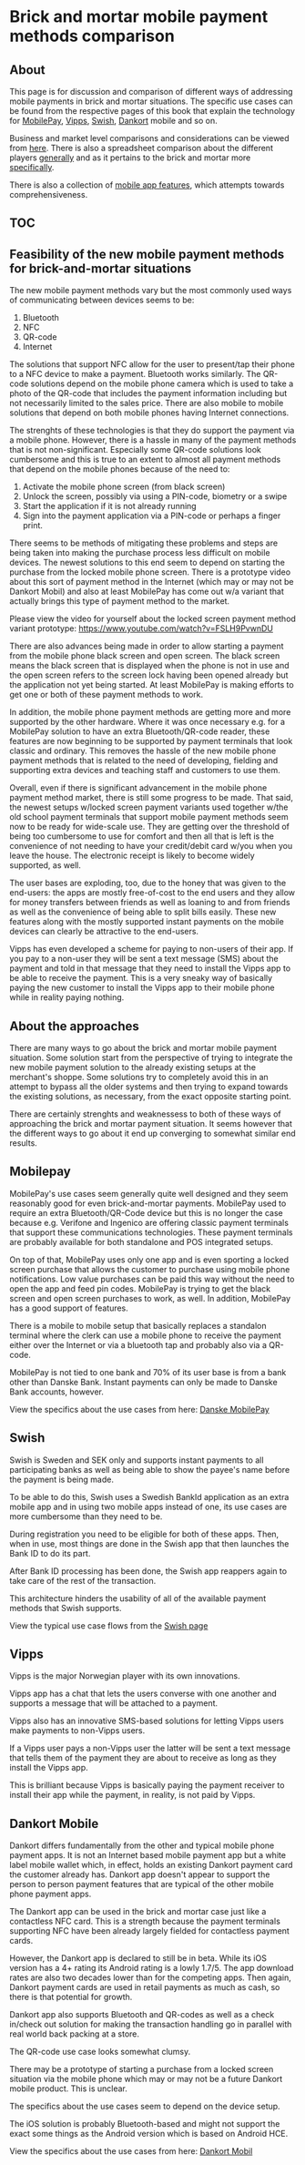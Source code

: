 # Brick and mortar mobile payment methods comparison

## About

This page is for discussion and comparison of different ways of addressing mobile payments in brick and mortar situations. The specific use cases can be found from the respective pages of this book that explain the technology for [MobilePay](../mobilepay/README.md), [Vipps](../vipps/README.md), [Swish](../swish/README.md), [Dankort](../dankort/dankortmobil/README.md) mobile and so on. 

Business and market level comparisons and considerations can be viewed from [here](../biz-lvl-comparison/README.md).  There is also a spreadsheet comparison about the different players [generally](https://github.com/poplatek/payment-methods-book/blob/master/nordic-brick-and-mortar-comparison.ods) and as it pertains to the brick and mortar more [specifically](https://github.com/poplatek/payment-methods-book/blob/master/nordic-brick-and-mortar-comparison.ods).

There is also a collection of [mobile app features](../mobile-app-features/README.md), which attempts towards comprehensiveness.

## TOC

<!-- toc -->

## Feasibility of the new mobile payment methods for brick-and-mortar situations

The new mobile payment methods vary but the most commonly used ways of communicating between devices seems to be:

1. Bluetooth
2. NFC
3. QR-code
4. Internet

The solutions that support NFC allow for the user to present/tap their phone to a NFC device to make a payment. Bluetooth works similarly. The QR-code solutions depend on the mobile phone camera which is used to take a photo of the QR-code that includes the payment information including but not necessarily limited to the sales price. There are also mobile to mobile solutions that depend on both mobile phones having Internet connections.

The strenghts of these technologies is that they do support the payment via a mobile phone. However, there is a hassle in many of the payment methods that is not non-significant. Especially some QR-code solutions look cumbersome and this is true to an extent to almost all payment methods that depend on the mobile phones because of the need to:

1. Activate the mobile phone screen (from black screen)
2. Unlock the screen, possibly via using a PIN-code, biometry or a swipe
3. Start the application if it is not already running 
4. Sign into the payment application via a PIN-code or perhaps a finger print.

There seems to be methods of mitigating these problems and steps are being taken into making the purchase process less difficult on mobile devices. The newest solutions to this end seem to depend on starting the purchase from the locked mobile phone screen. There is a prototype video about this sort of payment method in the Internet (which may or may not be Dankort Mobil) and also at least MobilePay has come out w/a variant that actually brings this type of payment method to the market.

Please view the video for yourself about the locked screen payment method variant prototype: https://www.youtube.com/watch?v=FSLH9PvwnDU

There are also advances being made in order to allow starting a payment from the mobile phone black screen and open screen. The black screen means the black screen that is displayed when the phone is not in use and the open screen refers to the screen lock having been opened already but the application not yet being started. At least MobilePay is making efforts to get one or both of these payment methods to work.

In addition, the mobile phone payment methods are getting more and more supported by the other hardware. Where it was once necessary e.g. for a MobilePay solution to have an extra Bluetooth/QR-code reader, these features are now beginning to be supported by payment terminals that look classic and ordinary. This removes the hassle of the new mobile phone payment methods that is related to the need of developing, fielding and supporting extra devices and teaching staff and customers to use them.

Overall, even if there is significant advancement in the mobile phone payment method market, there is still some progress to be made. That said, the newest setups w/locked screen payment variants used together w/the old school payment terminals that support mobile payment methods seem now to be ready for wide-scale use. They are getting over the threshold of being too cumbersome to use for comfort and then all that is left is the convenience of not needing to have your credit/debit card w/you when you leave the house. The electronic receipt is likely to become widely supported, as well.

The user bases are exploding, too, due to the honey that was given to the end-users: the apps are mostly free-of-cost to the end users and they allow for money transfers between friends as well as loaning to and from friends as well as the convenience of being able to split bills easily. These new features along with the mostly supported instant payments on the mobile devices can clearly be attractive to the end-users.

Vipps has even developed a scheme for paying to non-users of their app. If you pay to a non-user they will be sent a text message (SMS) about the payment and told in that message that they need to install the Vipps app to be able to receive the payment. This is a very sneaky way of basically paying the new customer to install the Vipps app to their mobile phone while in reality paying nothing.

## About the approaches

There are many ways to go about the brick and mortar mobile payment situation. Some solution start from the perspective of trying to integrate the new mobile payment solution to the already existing setups at the merchant's shoppe. Some solutions try to completely avoid this in an attempt to bypass all the older systems and then trying to expand towards the existing solutions, as necessary, from the exact opposite starting point.

There are certainly strenghts and weaknessess to both of these ways of approaching the brick and mortar payment situation. It seems however that the different ways to go about it end up converging to somewhat similar end results.


## Mobilepay

MobilePay's use cases seem generally quite well designed and they seem reasonably good for even brick-and-mortar payments. MobilePay used to require an extra Bluetooth/QR-Code device but this is no longer the case because e.g. Verifone and Ingenico are offering classic payment terminals that support these communications technologies. These payment terminals are probably available for both standalone and POS integrated setups.

On top of that, MobilePay uses only one app and is even sporting a locked screen purchase that allows the customer to purchase using mobile phone notifications. Low value purchases can be paid this way without the need to open the app and feed pin codes. MobilePay is trying to get the black screen and open screen purchases to work, as well. In addition, MobilePay has a good support of features.

There is a mobile to mobile setup that basically replaces a standalon terminal where the clerk can use a mobile phone to receive the payment either over the Internet or via a bluetooth tap and probably also via a QR-code.

MobilePay is not tied to one bank and 70% of its user base is from a bank other than Danske Bank. Instant payments can only be made to Danske Bank accounts, however.

View the specifics about the use cases from here: [Danske MobilePay](../mobilepay/README.md)

## Swish

Swish is Sweden and SEK only and supports instant payments to all participating banks as well as being able to show the payee's name before the payment is being made.

To be able to do this, Swish uses a Swedish BankId application as an extra mobile app and in using two mobile apps instead of one, its use cases are more cumbersome than they need to be. 

During registration you need to be eligible for both of these apps. Then, when in use, most things are done in the Swish app that then launches the Bank ID to do its part.

After Bank ID processing has been done, the Swish app reappers again to take care of the rest of the transaction.

This architecture hinders the usability of all of the available payment methods that Swish supports. 

View the typical use case flows from the [Swish page](../swish/README.md)

## Vipps

Vipps is the major Norwegian player with its own innovations. 

Vipps app has a chat that lets the users converse with one another and supports a message that will be attached to a payment.

Vipps also has an innovative SMS-based solutions for letting Vipps users make payments to non-Vipps users.

If a Vipps user pays a non-Vipps user the latter will be sent a text message that tells them of the payment they are about to receive as long as they install the Vipps app.

This is brilliant because Vipps is basically paying the payment receiver to install their app while the payment, in reality, is not paid by Vipps.

## Dankort Mobile

Dankort differs fundamentally from the other and typical mobile phone payment apps. It is not an Internet based mobile payment app but a white label mobile wallet which, in effect, holds an existing Dankort payment card the customer already has. Dankort app doesn't appear to support the person to person payment features that are typical of the other mobile phone payment apps.

The Dankort app can be used in the brick and mortar case just like a contactless NFC card.  This is a strength because the payment terminals supporting NFC have been already largely fielded for contactless payment cards.

However, the Dankort app is declared to still be in beta. While its iOS version has a 4+ rating its Android rating is a lowly 1.7/5. The app download rates are also two decades lower than for the competing apps. Then again, Dankort payment cards are used in retail payments as much as cash, so there is that potential for growth.

Dankort app also supports Bluetooth and QR-codes as well as a check in/check out solution for making the transaction handling go in parallel with real world back packing at a store.

The QR-code use case looks somewhat clumsy.

There may be a prototype of starting a purchase from a locked screen situation via the mobile phone which may or may not be a future Dankort mobile product. This is unclear.

The specifics about the use cases seem to depend on the device setup.

The iOS solution is probably Bluetooth-based and might not support the exact some things as the Android version which is based on Android HCE.

View the specifics about the use cases from here: [Dankort Mobil](../dankort/dankortmobil/README.md)

